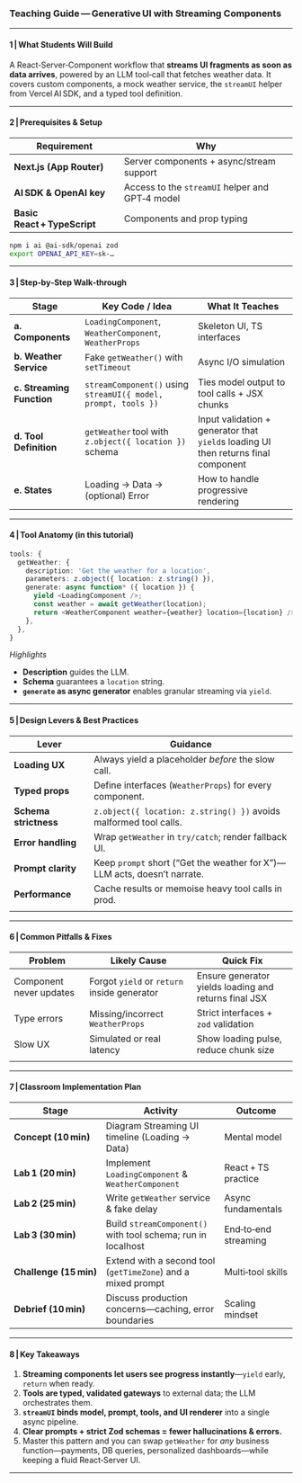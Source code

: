 ### Teaching Guide — Generative UI with **Streaming Components**

---

#### 1 | What Students Will Build

A React‑Server‑Component workflow that **streams UI fragments as soon as data arrives**, powered by an LLM tool‑call that fetches weather data. It covers custom components, a mock weather service, the `streamUI` helper from Vercel AI SDK, and a typed tool definition.&#x20;

---

#### 2 | Prerequisites & Setup

| Requirement                  | Why                                             |
| ---------------------------- | ----------------------------------------------- |
| **Next.js (App Router)**     | Server components + async/stream support        |
| **AI SDK & OpenAI key**      | Access to the `streamUI` helper and GPT‑4 model |
| **Basic React + TypeScript** | Components and prop typing                      |

```bash
npm i ai @ai-sdk/openai zod
export OPENAI_API_KEY=sk‑…
```



---

#### 3 | Step‑by‑Step Walk‑through

| Stage                     | Key Code / Idea                                                | What It Teaches                                                                     |
| ------------------------- | -------------------------------------------------------------- | ----------------------------------------------------------------------------------- |
| **a. Components**         | `LoadingComponent`, `WeatherComponent`, `WeatherProps`         | Skeleton UI, TS interfaces                                                          |
| **b. Weather Service**    | Fake `getWeather()` with `setTimeout`                          | Async I/O simulation                                                                |
| **c. Streaming Function** | `streamComponent()` using `streamUI({ model, prompt, tools })` | Ties model output to tool calls + JSX chunks                                        |
| **d. Tool Definition**    | `getWeather` tool with `z.object({ location })` schema         | Input validation + generator that `yield`s loading UI then returns final component  |
| **e. States**             | Loading → Data → (optional) Error                              | How to handle progressive rendering                                                 |

---

#### 4 | Tool Anatomy (in this tutorial)

```ts
tools: {
  getWeather: {
    description: 'Get the weather for a location',
    parameters: z.object({ location: z.string() }),
    generate: async function* ({ location }) {
      yield <LoadingComponent />;
      const weather = await getWeather(location);
      return <WeatherComponent weather={weather} location={location} />;
    },
  },
}
```

*Highlights*

* **Description** guides the LLM.
* **Schema** guarantees a `location` string.
* **`generate` as async generator** enables granular streaming via `yield`.&#x20;

---

#### 5 | Design Levers & Best Practices

| Lever                 | Guidance                                                                 |
| --------------------- | ------------------------------------------------------------------------ |
| **Loading UX**        | Always yield a placeholder *before* the slow call.                       |
| **Typed props**       | Define interfaces (`WeatherProps`) for every component.                  |
| **Schema strictness** | `z.object({ location: z.string() })` avoids malformed tool calls.        |
| **Error handling**    | Wrap `getWeather` in `try/catch`; render fallback UI.                    |
| **Prompt clarity**    | Keep `prompt` short (“Get the weather for X”)—LLM acts, doesn’t narrate. |
| **Performance**       | Cache results or memoise heavy tool calls in prod.                       |
|                       |                                                                          |

---

#### 6 | Common Pitfalls & Fixes

| Problem                 | Likely Cause                                | Quick Fix                                             |
| ----------------------- | ------------------------------------------- | ----------------------------------------------------- |
| Component never updates | Forgot `yield` or `return` inside generator | Ensure generator yields loading and returns final JSX |
| Type errors             | Missing/incorrect `WeatherProps`            | Strict interfaces + `zod` validation                  |
| Slow UX                 | Simulated or real latency                   | Show loading pulse, reduce chunk size                 |
|                         |                                             |                                                       |

---

#### 7 | Classroom Implementation Plan

| Stage                  | Activity                                                     | Outcome              |
| ---------------------- | ------------------------------------------------------------ | -------------------- |
| **Concept (10 min)**   | Diagram Streaming UI timeline (Loading → Data)               | Mental model         |
| **Lab 1 (20 min)**     | Implement `LoadingComponent` & `WeatherComponent`            | React + TS practice  |
| **Lab 2 (25 min)**     | Write `getWeather` service & fake delay                      | Async fundamentals   |
| **Lab 3 (30 min)**     | Build `streamComponent()` with tool schema; run in localhost | End‑to‑end streaming |
| **Challenge (15 min)** | Extend with a second tool (`getTimeZone`) and a mixed prompt | Multi‑tool skills    |
| **Debrief (10 min)**   | Discuss production concerns—caching, error boundaries        | Scaling mindset      |

---

#### 8 | Key Takeaways

1. **Streaming components let users see progress instantly**—`yield` early, `return` when ready.
2. **Tools are typed, validated gateways** to external data; the LLM orchestrates them.
3. **`streamUI` binds model, prompt, tools, and UI renderer** into a single async pipeline.
4. **Clear prompts + strict Zod schemas = fewer hallucinations & errors.**
5. Master this pattern and you can swap `getWeather` for *any* business function—payments, DB queries, personalized dashboards—while keeping a fluid React‑Server UI.

---
